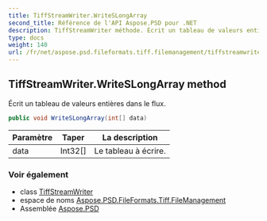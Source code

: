 ```yaml
---
title: TiffStreamWriter.WriteSLongArray
second_title: Référence de l'API Aspose.PSD pour .NET
description: TiffStreamWriter méthode. Écrit un tableau de valeurs entières dans le flux.
type: docs
weight: 140
url: /fr/net/aspose.psd.fileformats.tiff.filemanagement/tiffstreamwriter/writeslongarray/
---
```

## TiffStreamWriter.WriteSLongArray method

Écrit un tableau de valeurs entières dans le flux.

```csharp
public void WriteSLongArray(int[] data)
```

| Paramètre | Taper | La description |
| --- | --- | --- |
| data | Int32[] | Le tableau à écrire. |

### Voir également

* class [TiffStreamWriter](../)
* espace de noms [Aspose.PSD.FileFormats.Tiff.FileManagement](../../tiffstreamwriter/)
* Assemblée [Aspose.PSD](../../../)


